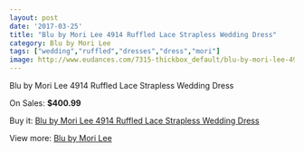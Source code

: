 ```yaml
---
layout: post
date: '2017-03-25'
title: "Blu by Mori Lee 4914 Ruffled Lace Strapless Wedding Dress"
category: Blu by Mori Lee
tags: ["wedding","ruffled","dresses","dress","mori"]
image: http://www.eudances.com/7315-thickbox_default/blu-by-mori-lee-4914-ruffled-lace-strapless-wedding-dress.jpg
---
```

Blu by Mori Lee 4914 Ruffled Lace Strapless Wedding Dress

On Sales: **$400.99**
<a href="https://www.eudances.com/en/blu-by-mori-lee/2631-blu-by-mori-lee-4914-ruffled-lace-strapless-wedding-dress.html"><amp-img layout="responsive" width="600" height="600" src="//www.eudances.com/7315-thickbox_default/blu-by-mori-lee-4914-ruffled-lace-strapless-wedding-dress.jpg" alt="Blu by Mori Lee 4914 Ruffled Lace Strapless Wedding Dress 0" /></a>
<a href="https://www.eudances.com/en/blu-by-mori-lee/2631-blu-by-mori-lee-4914-ruffled-lace-strapless-wedding-dress.html"><amp-img layout="responsive" width="600" height="600" src="//www.eudances.com/7316-thickbox_default/blu-by-mori-lee-4914-ruffled-lace-strapless-wedding-dress.jpg" alt="Blu by Mori Lee 4914 Ruffled Lace Strapless Wedding Dress 1" /></a>
<a href="https://www.eudances.com/en/blu-by-mori-lee/2631-blu-by-mori-lee-4914-ruffled-lace-strapless-wedding-dress.html"><amp-img layout="responsive" width="600" height="600" src="//www.eudances.com/7317-thickbox_default/blu-by-mori-lee-4914-ruffled-lace-strapless-wedding-dress.jpg" alt="Blu by Mori Lee 4914 Ruffled Lace Strapless Wedding Dress 2" /></a>
<a href="https://www.eudances.com/en/blu-by-mori-lee/2631-blu-by-mori-lee-4914-ruffled-lace-strapless-wedding-dress.html"><amp-img layout="responsive" width="600" height="600" src="//www.eudances.com/7318-thickbox_default/blu-by-mori-lee-4914-ruffled-lace-strapless-wedding-dress.jpg" alt="Blu by Mori Lee 4914 Ruffled Lace Strapless Wedding Dress 3" /></a>
<a href="https://www.eudances.com/en/blu-by-mori-lee/2631-blu-by-mori-lee-4914-ruffled-lace-strapless-wedding-dress.html"><amp-img layout="responsive" width="600" height="600" src="//www.eudances.com/7319-thickbox_default/blu-by-mori-lee-4914-ruffled-lace-strapless-wedding-dress.jpg" alt="Blu by Mori Lee 4914 Ruffled Lace Strapless Wedding Dress 4" /></a>

Buy it: [Blu by Mori Lee 4914 Ruffled Lace Strapless Wedding Dress](https://www.eudances.com/en/blu-by-mori-lee/2631-blu-by-mori-lee-4914-ruffled-lace-strapless-wedding-dress.html "Blu by Mori Lee 4914 Ruffled Lace Strapless Wedding Dress")

View more: [Blu by Mori Lee](https://www.eudances.com/en/39-blu-by-mori-lee "Blu by Mori Lee")